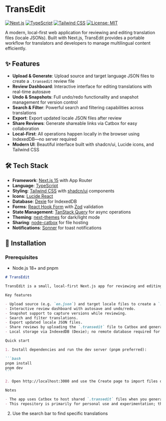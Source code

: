 # TransEdit

[![Next.js](https://img.shields.io/badge/Next.js-15.5.3-black)](https://nextjs.org/)
[![TypeScript](https://img.shields.io/badge/TypeScript-5-blue)](https://www.typescriptlang.org/)
[![Tailwind CSS](https://img.shields.io/badge/Tailwind_CSS-4-38B2AC)](https://tailwindcss.com/)
[![License: MIT](https://img.shields.io/badge/License-MIT-yellow.svg)](https://opensource.org/licenses/MIT)

A modern, local-first web application for reviewing and editing translation files (locale JSONs). Built with Next.js, TransEdit provides a portable workflow for translators and developers to manage multilingual content efficiently.

## ✨ Features

- **Upload & Generate**: Upload source and target language JSON files to create a `.transedit` review file
- **Review Dashboard**: Interactive interface for editing translations with real-time autosave
- **Undo & Snapshots**: Full undo/redo functionality and snapshot management for version control
- **Search & Filter**: Powerful search and filtering capabilities across translations
- **Export**: Export updated locale JSON files after review
- **Share Reviews**: Generate shareable links via Catbox for easy collaboration
- **Local-First**: All operations happen locally in the browser using IndexedDB—no server required
- **Modern UI**: Beautiful interface built with shadcn/ui, Lucide icons, and Tailwind CSS

## 🛠️ Tech Stack

- **Framework**: [Next.js 15](https://nextjs.org/) with App Router
- **Language**: [TypeScript](https://www.typescriptlang.org/)
- **Styling**: [Tailwind CSS](https://tailwindcss.com/) with [shadcn/ui](https://ui.shadcn.com/) components
- **Icons**: [Lucide React](https://lucide.dev/)
- **Database**: [Dexie](https://dexie.org/) for IndexedDB
- **Forms**: [React Hook Form](https://react-hook-form.com/) with [Zod](https://zod.dev/) validation
- **State Management**: [TanStack Query](https://tanstack.com/query) for async operations
- **Theming**: [next-themes](https://github.com/pacocoursey/next-themes) for dark/light mode
- **Sharing**: [node-catbox](https://www.npmjs.com/package/node-catbox) for file hosting
- **Notifications**: [Sonner](https://sonner.emilkowal.ski/) for toast notifications

## 🚀 Installation

### Prerequisites

- Node.js 18+ and pnpm

````markdown
# TransEdit

TransEdit is a small, local-first Next.js app for reviewing and editing translation (locale) JSON files.

Key features

- Upload source (e.g. `en.json`) and target locale files to create a `.transedit` review file.
- Interactive review dashboard with autosave and undo/redo.
- Snapshot support to capture versions while reviewing.
- Search and filter translations.
- Export updated locale JSON files.
- Share reviews by uploading the `.transedit` file to Catbox and generating a short share link (`/review?shareId=...`).
- Local storage via IndexedDB (Dexie); no remote database required for core functionality.

Quick start

1. Install dependencies and run the dev server (pnpm preferred):

```bash
pnpm install
pnpm dev
```

2. Open http://localhost:3000 and use the Create page to import files or the Review page to open a `.transedit` file.

Notes

- The app uses Catbox to host shared `.transedit` files when you generate share links. Shared links fetch the review file server-side and merge any existing local progress.
- This repository is primarily for personal use and experimentation; the README is intentionally minimal.

````
2. Use the search bar to find specific translations
